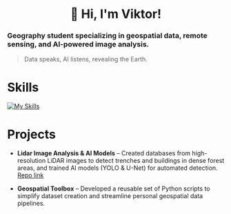 <h1 align="center">👋 Hi, I'm Viktor!</h1>

### Geography student specializing in geospatial data, remote sensing, and AI-powered image analysis.  
> Data speaks, AI listens, revealing the Earth. 
  
# Skills
[![My Skills](https://skillicons.dev/icons?i=python,postgresql,r,anaconda,git,github,pycharm,vscode,docker,obsidian)](https://skillicons.dev)

# Projects

- **Lidar Image Analysis & AI Models** – Created databases from high-resolution LiDAR images to detect trenches and buildings in dense forest areas, and trained AI models (YOLO & U-Net) for automated detection. [Repo link](#)

- **Geospatial Toolbox** – Developed a reusable set of Python scripts to simplify dataset creation and streamline personal geospatial data pipelines. 


